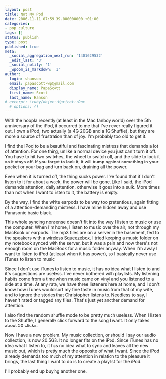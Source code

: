 ```yaml
---
layout: post
title: Not My Pod
date: 2006-11-11 07:59:39.000000000 +01:00
categories:
- pop culture
tags: []
status: publish
type: post
published: true
meta:
  _social_aggregation_next_run: '1401629532'
  _edit_last: '3'
  _social_notify: '1'
  _wpcom_is_markdown: '1'
author:
  login: shanson
  email: papascott-wp@gmail.com
  display_name: PapaScott
  first_name: Scott
  last_name: Hanson
# excerpt: !ruby/object:Hpricot::Doc
  # options: {}
---
```

<p>With the hoopla recently (at least in the Mac fanboy world) over the 5th anniversary of the iPod, it occurred to me that I've never really figured  it out. I own a iPod, two actually (a 4G 20GB and a 1G Shuffle), but they are more a source of frustration than of joy. I'm probably too old to get it.</p>
<p>I find the iPod to be a beautiful and fascinating mistress that demands a lot of attention. For one thing, unlike a normal device you just can't turn it off. You have to hit two switches, the wheel to switch off, and the slide to lock it so it stays off. If you forget to lock it, it will bump against something in your pocket or your bag and turn back on, draining all the power.</p>
<p>Even when it is turned off, the thing sucks power. I've found that if I don't listen to it for about a week, the power will be gone. Like I said, the iPod demands attention, daily attention, otherwise it goes into a sulk. More times than not when I want to listen to it, the battery is empty.</p>
<p>By the way, I find the white earpods to be way too pretentious, again fitting of a attention-demanding mistress. I have mine hidden away and use Panasonic basic black.</p>
<p>This whole syncing nonsense doesn't fit into the way I listen to music or use the computer. When I'm home, I listen to music over the air, not through my MacBook or earpods. The mp3 files are on a server in the basement, fed to the speakers with a <a href="http://www.slimdevices.com/pi_squeezebox.html">wireless Squeezebox</a>. I tried keeping a music folder on my notebook synced with the server, but it was a pain and now there's not enough room on the MacBook for a music folder anyway. When I'm away I want to listen to iPod (at least when it has power), so I basically never use iTunes to listen to music.</p>
<p>Since I don't use iTunes to listen to music, it has no idea what I listen to and it's suggestions are useless. I've never bothered with playlists. My listening habits come from a time when music came on vinyl and you listened to a side at a time. At any rate, we have three listeners here at home, and I don't know how iTunes would sort my fine taste in music from that of my wife, and to ignore the stories that Christopher listens to. Needless to say, I haven't rated or tagged any files. That's just yet another demand for attention.</p>
<p>I also find the random shuffle mode to be pretty much useless. When I listen to the Shuffle, I generally click forward to the song I want. It only takes about 50 clicks.</p>
<p>Now I have a new problem. My music collection, or should I say our audio collection, is now 20.5GB. It no longer fits on the iPod. Since iTunes has no idea what I listen to, it has no idea what to sync and leaves all the new music out, which is pretty much the opposite of what I want. Since the iPod already demands too much of my attention in relation to the pleasure it brings, the last thing I want to do is to create a playlist for the iPod.</p>
<p>I'll probably end up buying another one.</p>
